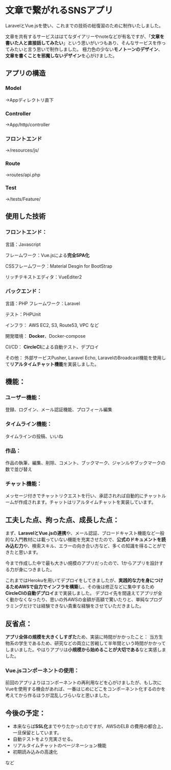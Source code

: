 # 文章で繋がれるSNSアプリ

LaravelとVue.jsを使い、これまでの技術の総復習のために制作いたしました。

文章を共有するサービスははてなダイアリーやnoteなどが有名ですが、「**文章を書いた人と直接話してみたい**」という思いがいつもあり、そんなサービスを作ってみたいと言う思いで制作しました。
極力色の少ない**モノトーンのデザイン**、**文章を書くことを邪魔しないデザイン**を心がけました。


## アプリの構造
### Model
→Appディレクトリ直下
### Controller
→App/http/controller
### フロントエンド
→/resources/js/
### Route
→routes/api.php
### Test
→/tests/Feature/

## 使用した技術


### フロントエンド：
<p>言語：Javascript</p>
<p>フレームワーク：Vue.jsによる<b>完全SPA化</b></p>
<p>CSSフレームワーク：Material Desgin for BootStrap</p>
<p>リッチテキストエディタ：VueEditer2</p>

### バックエンド：
言語：PHP
フレームワーク：Laravel
<p>テスト：PHPUnit</p>

インフラ：
AWS EC2, S3, Route53, VPC など

開発環境：
**Docker**、Docker-compose

CI/CD：
**CircleCI**による自動テスト、デプロイ

その他：
外部サービスPusher, Laravel Echo, LaravelのBroadcast機能を使用して**リアルタイムチャット機能**を実装しました。


## 機能：
### ユーザー機能：
登録、ログイン、メール認証機能、プロフィール編集

### タイムライン機能：
タイムラインの投稿、いいね

### 作品：
作品の執筆、編集、削除、コメント、ブックマーク、ジャンルやブックマークの数で並び替え

### チャット機能：
メッセージ付きでチャットリクエストを行い、承認されれば自動的にチャットルームが作成されます。チャットはリアルタイムチャットを実装しています。


## 工夫した点、拘った点、成長した点：
まず、**LaravelとVue.jsの連携**や、メール認証、ブロードキャスト機能など一般的な入門教材には載っていない機能を充実させたので、**公式のドキュメントを読み込む力**や、検索スキル、エラーの向き合い方など、多くの知識を得ることができたと思います。

今まで作成した中で最も大きい規模のアプリだったので、1からアプリを設計する力が身につきました。

これまではHerokuを用いてデプロイをしてきましたが、**実践的な力を身につけるためAWSで自力でインフラを構築**し、その後は修正などに集中するため**CircleCIの自動デプロイ**まで実装しました。
デプロイ先を間違えてアプリが全く動かなくなったり、思いの外AWSの金額が高額で驚いたりと、単純なプログラミングだけでは経験できない貴重な経験をさせていただきました。

## 反省点：
**アプリ全体の規模を大きくしすぎた**ため、実装に時間がかかったこと：
当方生物系の学生であるため、研究などの両立に苦戦して半年間という時間がかかってしまいました。やはりアプリは**小規模から始めることが大切である**なと実感しました。

### Vue.jsコンポーネントの使用：
前回のアプリよりはコンポーネントの再利用などを心がけましたが、もし次にVueを使用する機会があれば、一番はじめにどこをコンポーネント化するのかを考えてから作るほうが混乱しづらいなと思いました。


## 今後の予定：
- 本来ならば**SSL化**までやりたかったのですが、AWSのELB の費用の都合上、一旦保留としています。
- 自動テストをより充実させる。
- リアルタイムチャットのページネーション機能
- 初期読み込みの高速化

など
